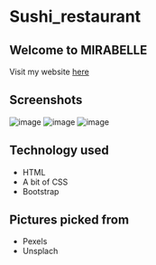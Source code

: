 # Sushi_restaurant

## Welcome to MIRABELLE
 Visit my website [here](https://onllsan.github.io/Sushi_restaurant/)
 
 ## Screenshots
 ![image](https://user-images.githubusercontent.com/114822626/234014449-09cca518-fb34-4307-b733-246a0ad7cd22.png)
![image](https://user-images.githubusercontent.com/114822626/234014623-65ce50f6-b870-462f-9a21-2b03f2e9a1b7.png)
![image](https://user-images.githubusercontent.com/114822626/234014896-0003cffc-8405-4d9d-ab7e-8e975fc7aa54.png)


## Technology used
* HTML 
* A bit of CSS
* Bootstrap

## Pictures picked from 
* Pexels
* Unsplach

